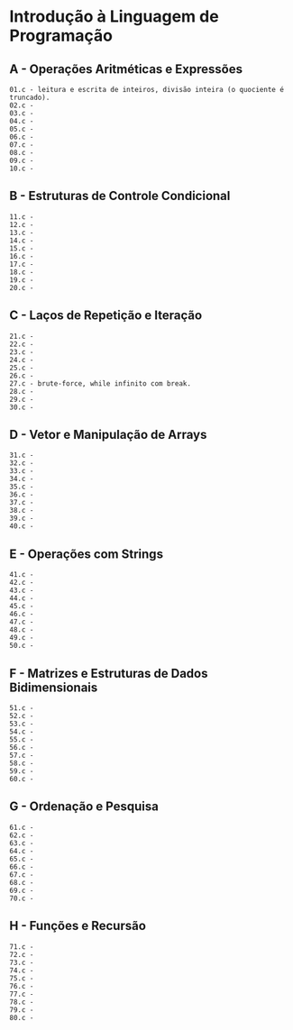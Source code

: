 # Introdução à Linguagem de Programação

## A - Operações Aritméticas e Expressões

	01.c - leitura e escrita de inteiros, divisão inteira (o quociente é truncado).
	02.c - 
	03.c - 
	04.c - 
	05.c - 
	06.c - 
	07.c - 
	08.c - 
	09.c - 
	10.c - 
## B - Estruturas de Controle Condicional

	11.c - 
	12.c - 
	13.c - 
	14.c - 
	15.c - 
	16.c - 
	17.c - 
	18.c - 
	19.c - 
	20.c - 
## C - Laços de Repetição e Iteração

	21.c - 
	22.c - 
	23.c - 
	24.c - 
	25.c - 
	26.c - 
	27.c - brute-force, while infinito com break.
	28.c - 
	29.c - 
	30.c - 
## D - Vetor e Manipulação de Arrays

	31.c - 
	32.c - 
	33.c - 
	34.c - 
	35.c - 
	36.c - 
	37.c - 
	38.c - 
	39.c - 
	40.c - 

## E - Operações com Strings

	41.c - 
	42.c - 
	43.c - 
	44.c - 
	45.c - 
	46.c - 
	47.c - 
	48.c - 
	49.c - 
	50.c - 

## F - Matrizes e Estruturas de Dados Bidimensionais

	51.c - 
	52.c - 
	53.c - 
	54.c - 
	55.c - 
	56.c - 
	57.c - 
	58.c - 
	59.c - 
	60.c - 
## G - Ordenação e Pesquisa

	61.c - 
	62.c - 
	63.c - 
	64.c - 
	65.c - 
	66.c - 
	67.c - 
	68.c - 
	69.c - 
	70.c - 
## H - Funções e Recursão

	71.c - 
	72.c - 
	73.c - 
	74.c - 
	75.c - 
	76.c - 
	77.c - 
	78.c - 
	79.c - 
	80.c - 